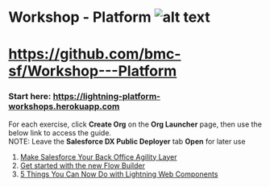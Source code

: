 # Workshop - Platform ![alt text](https://www.google.com/url?sa=i&rct=j&q=&esrc=s&source=images&cd=&ved=2ahUKEwics-7Xk6fnAhWNmXIEHRpsAQcQjRx6BAgBEAQ&url=https%3A%2F%2Fwww.salesforce.com%2F&psig=AOvVaw0N2CMOmNX6AqlQiRBcoBuB&ust=1580330406842379)
# https://github.com/bmc-sf/Workshop---Platform

### Start here:  https://lightning-platform-workshops.herokuapp.com


For each exercise, click **Create Org** on the **Org Launcher** page, then use the below link to access the guide.<br/>
NOTE:  Leave the **Salesforce DX Public Deployer** tab **Open** for later use

1. [Make Salesforce Your Back Office Agility Layer](https://github.com/bmc-sf/Workshop---Platform/blob/master/Make-Salesforce-Your-Back-Office-Agility-Layer.pdf)
2. [Get started with the new Flow Builder](https://github.com/bmc-sf/Workshop---Platform/blob/master/Get-started-with-Flow-Builder.pdf)
3. [5 Things You Can Now Do with Lightning Web Components](https://github.com/bmc-sf/Workshop---Platform/blob/master/5-Things-You-Can-Now-Do-with-Lightning-Web-Components.pdf)


